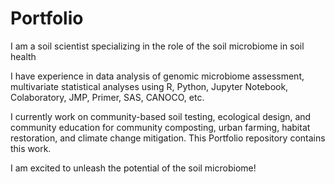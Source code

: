 # Portfolio

I am a soil scientist specializing in the role of the soil microbiome in soil health

I have experience in data analysis of genomic microbiome assessment, multivariate statistical analyses using R, Python, Jupyter Notebook, Colaboratory, JMP, Primer, SAS, CANOCO, etc.

I currently work on community-based soil testing, ecological design, and community education for community composting, urban farming, habitat restoration, and climate change mitigation. This Portfolio repository contains this work.

I am excited to unleash the potential of the soil microbiome!
